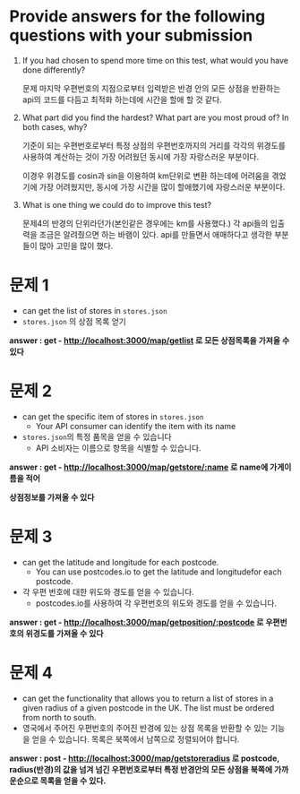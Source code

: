 
# Provide answers for the following questions with your submission

1. If you had chosen to spend more time on this test, what would you have done differently?
    
    문제 마지막 우편번호의 지점으로부터 입력받은 반경 안의 모든 상점을 반환하는 api의 코드를 다듬고 최적화 하는데에 시간을 할애 할 것 같다.
    
2. What part did you find the hardest? What part are you most proud of? In both cases, why?
    
    기준이 되는 우편번호로부터 특정 상점의 우편번호까지의 거리를 각각의 위경도를 사용하여 계산하는 것이 가장 어려웠던 동시에 가장 자랑스러운 부분이다.
    
    이경우 위경도를 cosin과 sin을 이용하여 km단위로 변환 하는데에 어려움을 겪었기에 가장 어려웠지만, 동시에 가장 시간을 많이 할애했기에 자랑스러운 부분이다.
    
3. What is one thing we could do to improve this test?
    
    문제4의 반경의 단위라던가(본인같은 경우에는 km를 사용했다.) 각 api들의 입출력을 조금은 알려줬으면 하는 바램이 있다. api를 만들면서 애매하다고 생각한 부분들이 많아 고민을 많이 했다.
    

# 문제 1

- can get the list of stores in `stores.json`
- `stores.json` 의 상점 목록 얻기

**answer : get - [http://localhost:3000/map/getlist](http://localhost:3000/map/) 로 모든 상점목록을 가져올 수 있다**

# 문제 2

- can get the specific item of stores in `stores.json`
    - Your API consumer can identify the item with its name
- `stores.json`의 특정 품목을 얻을 수 있습니다
    - API 소비자는 이름으로 항목을 식별할 수 있습니다.

**answer : get - [http://localhost:3000/map/getstore/:name](http://localhost:3000/map/) 로 name에 가게이름을 적어**

**상점정보를 가져올 수 있다**

# 문제 3

- can get the latitude and longitude for each postcode.
    - You can use postcodes.io to get the latitude and longitudefor each postcode.
- 각 우편 번호에 대한 위도와 경도를 얻을 수 있습니다.
    - postcodes.io를 사용하여 각 우편번호의 위도와 경도를 얻을 수 있습니다.

**answer : get - [http://localhost:3000/map/getposition/:postcode](http://localhost:3000/map/) 로 우편번호의 위경도를 가져올 수 있다**

# 문제 4

- can get the functionality that allows you to return a list of stores in a given radius of a given postcode in the UK. The list must be ordered from north to south.
- 영국에서 주어진 우편번호의 주어진 반경에 있는 상점 목록을 반환할 수 있는 기능을 얻을 수 있습니다. 목록은 북쪽에서 남쪽으로 정렬되어야 합니다.

**answer : post - [http://localhost:3000/map/getstoreradius](http://localhost:3000/map/) 로 postcode, radius(반경)의 값을 넘겨 넘긴 우편번호로부터 특정 반경안의 모든 상점을 북쪽에 가까운순으로 목록을 얻을 수 있다.**
